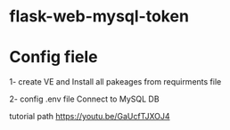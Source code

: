 # flask-web-mysql-token

# Config fiele 

1- create VE and Install all pakeages from requirments file

2- config .env file  Connect to MySQL DB

tutorial path
https://youtu.be/GaUcfTJXOJ4


